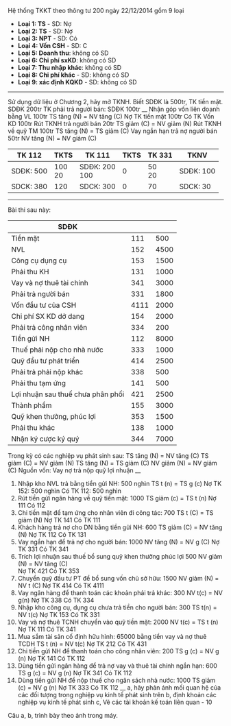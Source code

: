Hệ thống TKKT theo thông tư 200 ngày 22/12/2014 gồm 9 loại
- **Loại 1: TS** - SD: Nợ  
- **Loại 2: TS** - SD: Nợ
- **Loại 3: NPT** - SD: Có
- **Loại 4: Vốn CSH** - SD: C
- **Loại 5: Doanh thu**: không có SD
- **Loại 6: Chi phí sxKD**: không có SD
- **Loại 7: Thu nhập khác**: không có SD
- **Loại 8: Chi phí khác** - SD: không có SD
- **Loại 9: xác định KQKD** - SD: không có SD
___
Sử dụng dữ liệu ở Chương 2, hãy mở TKNH. Biết SDĐK là 500tr, 
TK tiền mặt. SDĐK 200tr
TK phải trả người bán: SDĐK 100tr
__
Nhận góp vốn liên doanh bằng VL 100tr
	TS tăng (N) = NV tăng (C)
		Nợ TK tiền mặt 100tr
		Có TK Vốn KD 100tr
Rút TKNH trả người bán 20tr
	TS giảm (C) = NV giảm (N)
Rút TKNH về quỹ TM 100tr 
	TS tăng (N) = TS giảm (C)
Vay ngắn hạn trả nợ người bán 50tr
	NV tăng (N) = NV giảm (C)

| TK 112        | TKTS      | TK 111           | TKTS | TK 331    | TKNV          |
| ------------- | --------- | ---------------- | ---- | --------- | ------------- |
| SDĐK: 500<br> | 100<br>20 | SDĐK: 200<br>100 | 0    | 50 <br>20 | SDĐK: 100<br> |
| SDCK: 380     | 120       | SDCK: 300        | 0    | 70        | SDCK: 30      |
___
Bài thi sau này: 

| SDĐK                              |      |      |
| --------------------------------- | ---- | ---- |
| Tiền mặt                          | 111  | 500  |
| NVL                               | 152  | 4500 |
| Công cụ dụng cụ                   | 153  | 1500 |
| Phải thu KH                       | 131  | 1000 |
| Vay và nợ thuê tài chính          | 341  | 3000 |
| Phải trả người bán                | 331  | 1800 |
| Vốn đầu tư của CSH                | 4111 | 2000 |
| Chi phí SX KD dở dang             | 154  | 2000 |
| Phải trả công nhân viên           | 334  | 200  |
| Tiền gửi NH                       | 112  | 8000 |
| Thuế phải nộp cho nhà nước        | 333  | 1000 |
| Quỹ đầu tư phát triển             | 414  | 2500 |
| Phải trả phải nộp khác            | 338  | 500  |
| Phải thu tạm ứng                  | 141  | 500  |
| Lợi nhuận sau thuế chưa phân phối | 421  | 2500 |
| Thành phẩm                        | 155  | 3000 |
| Quỹ khen thưởng, phúc lợi         | 353  | 1500 |
| Phải thu khác                     | 138  | 1000 |
| Nhận ký cược ký quý               | 344  | 7000 |

Trong kỳ có các nghiệp vụ phát sinh sau:
	TS tăng (N) = NV tăng (C)
	TS giảm (C) = NV giảm (N)
	TS tăng (N) = TS giảm (C)
	NV giảm (N) = NV giảm (C)
		Nguồn vốn: Vay nợ trả nộp quỹ lợi nhuận
__
1. Nhập kho NVL trả bằng tiền gửi NH: 500 nghìn
	TS t (n) = TS g (c)
		Nợ TK 152: 500 nghìn
		Có TK 112: 500 nghìn
2. Rút tiền gửi ngân hàng về quỹ tiền mặt: 1000
	TS giảm (c) = TS t (n)
		Nợ 111
		Có 112
3. Chi tiền mặt để tạm ứng cho nhân viên đi công tác: 700
	TS t (C) = TS giảm (N)
		Nợ TK 141
		Có TK 111
4. Khách hàng trả nợ cho DN bằng tiền gửi NH: 600
	TS giảm (C) = NV tăng (N)
		Nợ TK 112
		Có TK 131
5. Vay ngắn hạn để trả nợ cho người bán: 1000
	NV tăng (N) = NV g (C)
		Nợ TK 331
		Có TK 341
6. Trích lợi nhuận sau thuế bổ sung quỹ khen thưởng phúc lợi 500
	NV giảm (N) = NV tăng (C)  
		Nợ TK 421
		Có TK 353
7. Chuyển quỹ đầu tư PT để bổ sung vốn chủ sở hữu: 1500
	NV giảm (N) = NV t (C)
		Nợ TK 414
		Có TK 4111
8. Vay ngân hàng để thanh toán các khoản phải trả khác: 300
	NV t(c) = NV g(n)
		Nợ TK 338
		Có TK 334
9. Nhập kho công cụ, dụng cụ chưa trả tiền cho người bán: 300
	TS t(n) = NV t(c)
		Nợ TK 153
		Có TK 331
10. Vay và nợ thuê TCNH chuyển vào quỹ tiền mặt: 2000 
	NV t(c) = TS t (n)
		Nợ TK 111
		Có TK 341
11. Mua sắm tài sản cố định hữu hình: 65000 bằng tiền vay và nợ thuê TCDH
	TS t (n) = NV t(c) 
		Nợ TK 212
		Có TK 431
12. Chi tiền gửi NH để thanh toán cho công nhân viên: 200 
	TS g (c) = NV g (n)
		Nợ TK 141
		Có TK 112 
13. Dùng tiền gửi ngân hàng để trả nợ vay và thuê tài chính ngắn hạn: 600
	TS g (c) = NV g (n)
		Nợ TK 341
		Có TK 112
14. Dùng tiền gửi NH để nộp thuế cho ngân sách nhà nước: 1000
	TS giảm (c) = NV g (n)
		Nợ TK 333
		Có TK 112
__
a, hãy phản ánh mối quan hệ của các đối tượng trong nghiệp vụ kinh tế phát sinh trên
b, định khoản các nghiệp vụ kinh tế phát sinh 
c, Vẽ các tài khoản kế toán liên quan - 10

Câu a, b, trình bày theo ảnh trong máy.
